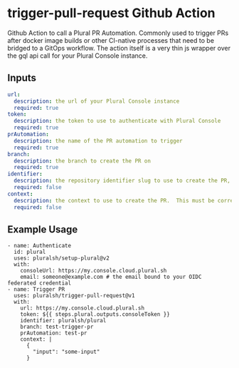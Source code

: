 # trigger-pull-request Github Action

Github Action to call a Plural PR Automation.  Commonly used to trigger PRs after docker image builds or other CI-native processes that need to be bridged to a GitOps workflow.  The action itself is a very thin js wrapper over the gql api call for your Plural Console instance.

## Inputs

```yaml
url:
  description: the url of your Plural Console instance
  required: true
token:
  description: the token to use to authenticate with Plural Console
  required: true
prAutomation:
  description: the name of the PR automation to trigger
  required: true
branch:
  description: the branch to create the PR on
  required: true
identifier:
  description: the repository identifier slug to use to create the PR, eg "plural/console"
  required: false
context:
  description: the context to use to create the PR.  This must be correctly JSON encoded.
  required: false
```

## Example Usage

```
- name: Authenticate
  id: plural
  uses: pluralsh/setup-plural@v2
  with:
    consoleUrl: https://my.console.cloud.plural.sh
    email: someone@example.com # the email bound to your OIDC federated credential
- name: Trigger PR
  uses: pluralsh/trigger-pull-request@v1
  with:
    url: https://my.console.cloud.plural.sh
    token: ${{ steps.plural.outputs.consoleToken }}
    identifier: pluralsh/plural
    branch: test-trigger-pr
    prAutomation: test-pr
    context: |
      {
        "input": "some-input"
      }
```
    

